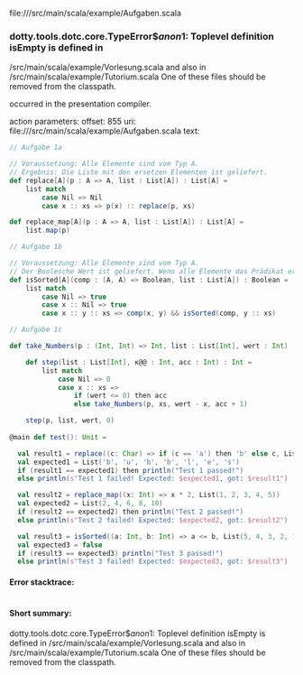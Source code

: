 file://<WORKSPACE>/src/main/scala/example/Aufgaben.scala
### dotty.tools.dotc.core.TypeError$$anon$1: Toplevel definition isEmpty is defined in
  <WORKSPACE>/src/main/scala/example/Vorlesung.scala
and also in
  <WORKSPACE>/src/main/scala/example/Tutorium.scala
One of these files should be removed from the classpath.

occurred in the presentation compiler.

action parameters:
offset: 855
uri: file://<WORKSPACE>/src/main/scala/example/Aufgaben.scala
text:
```scala
// Aufgabe 1a

// Voraussetzung: Alle Elemente sind vom Typ A.
// Ergebnis: Die Liste mit den ersetzen Elementen ist geliefert.
def replace[A](p : A => A, list : List[A]) : List[A] =
    list match
        case Nil => Nil
        case x :: xs => p(x) :: replace(p, xs)

def replace_map[A](p : A => A, list : List[A]) : List[A] =
    list.map(p)

// Aufgabe 1b

// Voraussetzung: Alle Elemente sind vom Typ A.
// Der Boolesche Wert ist geliefert. Wenn alle Elemente das Prädikat erfüllen, dann ist true. Ansonsten false.
def isSorted[A](comp : (A, A) => Boolean, list : List[A]) : Boolean =
    list match
        case Nil => true
        case x :: Nil => true
        case x :: y :: xs => comp(x, y) && isSorted(comp, y :: xs)

// Aufgabe 1c

def take_Numbers(p : (Int, Int) => Int, list : List[Int], wert : Int) : Int = 

    def step(list : List[Int], к@@ : Int, acc : Int) : Int = 
        list match
            case Nil => 0
            case x :: xs => 
                if (wert <= 0) then acc
                else take_Numbers(p, xs, wert - x, acc + 1)

    step(p, list, wert, 0)
    
@main def test(): Unit =

  val result1 = replace((c: Char) => if (c == 'a') then 'b' else c, List('a', 'u', 'a', 'a', 'l', 'e', 's'))
  val expected1 = List('b', 'u', 'b', 'b', 'l', 'e', 's')
  if (result1 == expected1) then println("Test 1 passed!")
  else println(s"Test 1 failed! Expected: $expected1, got: $result1")

  val result2 = replace_map((x: Int) => x * 2, List(1, 2, 3, 4, 5))
  val expected2 = List(2, 4, 6, 8, 10)
  if (result2 == expected2) then println("Test 2 passed!")
  else println(s"Test 2 failed! Expected: $expected2, got: $result2")

  val result3 = isSorted((a: Int, b: Int) => a <= b, List(5, 4, 3, 2, 1))
  val expected3 = false
  if (result3 == expected3) println("Test 3 passed!")
  else println(s"Test 3 failed! Expected: $expected3, got: $result3")

```



#### Error stacktrace:

```

```
#### Short summary: 

dotty.tools.dotc.core.TypeError$$anon$1: Toplevel definition isEmpty is defined in
  <WORKSPACE>/src/main/scala/example/Vorlesung.scala
and also in
  <WORKSPACE>/src/main/scala/example/Tutorium.scala
One of these files should be removed from the classpath.